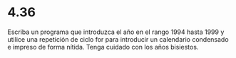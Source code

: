 # 4.36

Escriba un programa que introduzca el año en el rango 1994 hasta 1999 y utilice una repetición de ciclo for para introducir un calendario condensado e impreso de forma nítida. Tenga cuidado con los años bisiestos.
